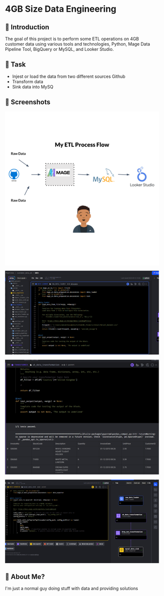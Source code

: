 # 4GB Size Data Engineering

## 🚀 Introduction
The goal of this project is to perform some ETL operations on 4GB customer data using various tools and technologies, Python, Mage Data Pipeline Tool, BigQuery or MySQL, and Looker Studio.

## 🚀 Task
- Injest or load the data from two different sources Github
- Transform data
- Sink data into MySQ


## 🚀 Screenshots
![Loading the raw data](https://raw.githubusercontent.com/Abiodun/Customer-Data-ETL-Pipeline/main/screenshots/architicture.png)

![Loading the raw data](https://raw.githubusercontent.com/Abiodun/UK-Data-ETL-Project/main/screenshots/data_loader.png)

![result data](https://raw.githubusercontent.com/Abiodun/UK-Data-ETL-Project/main/screenshots/data_transform_1.png)

![Loading the raw data](https://raw.githubusercontent.com/Abiodun/UK-Data-ETL-Project/main/screenshots/data_exporter.png)

## 🚀 About Me?
I'm just a normal guy doing stuff with data and providing solutions
